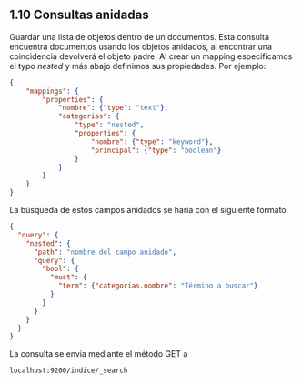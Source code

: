 ## 1.10 Consultas anidadas

Guardar una lista de objetos dentro de un documentos. Esta consulta
encuentra documentos usando los objetos anidados, al encontrar una
coincidencia devolverá el objeto padre. Al crear un mapping
especificamos el typo *nested* y más abajo definimos sus propiedades.
Por ejemplo:

``` json
{
    "mappings": {
        "properties": {
            "nombre": {"type": "text"},
            "categorias": {
                "type": "nested",
                "properties": {
                    "nombre": {"type": "keyword"},
                    "principal": {"type": "boolean"}
                }
            }
        }   
    }
}
```

La búsqueda de estos campos anidados se haría con el siguiente formato

``` json
{
  "query": {
    "nested": {
      "path": "nombre del campo anidado",
      "query": {
        "bool": {
          "must": {
            "term": {"categorias.nombre": "Término a buscar"}
          }
        }
      }
    }
  }
}
```

La consulta se envia mediante el método GET a

``` bash
localhost:9200/indice/_search
```

